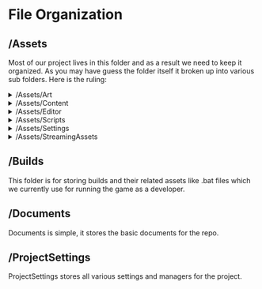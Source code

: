 # File Organization

## /Assets

Most of our project lives in this folder and as a result we need to keep it organized. As you may have guess the folder itself it broken up into various sub folders. Here is the ruling:

<details>

<summary>/Assets/Art</summary>

Art assets are _**"external"**_ assets, meaning they are created via an external source (outside of Unity). EX. pngs, oggs, mp4s, fbxs, etc.. Although some assets will not saved in this folder (materials, shaders, etc.) because those assets are exclusive to Unity and were not created externally (see the "Content" folder below).

Due to the nature of our project being open-source and having a community of contributors with various skills, we have segregated the Art folder by asset type, using the following sub-folders:

* **/Animations:** 3D animation files for our 3D models.
* **/Fonts:** font files.
* **/Graphics:** 2D images used mostly for UI.
* **/Models:** 3D models.
* **/Sound:** audio files.
* **/Textures:** 2D images and animations used as textures on 3D models in-game.

This helps reduce clutter in individual folders and also some assets are used in combination with multiple other assets in various ways.

Next we sort the art assets by [Object Type](object-type.md). This applies for all of the above folders except Graphics and Fonts because those are mostly for UI.

Most files in the Art folder are documented in the Art Asset Contributor list currently saved on our Google Drive.

</details>

<details>

<summary>/Assets/Content</summary>

**Content assets are '**_**internal**_**' assets**, meaning they are created within Unity itself. EX. shaders, materials, prefabs, etc..

Unlike art assets, content assets, are **NOT** sorted by asset type, but rather their broad usage.&#x20;

* **/Addressables:** asset data files.
* **/Data:** Holds all the **Scriptable Objects** and data files that are used by scripts.
* **/Resources:** you will see a Resources folder here in the Content folder and maybe a few floating around other places in the project. This is used to house files that specifically require to be held in a folder called resources. I think this only effects 'object type' content assets. I think it had something to do with network IDs or the tilemap or both (Broodje would know).
* **/Scenes:** unity scene files for menus, maps, and such.
* **/Systems:** technical content relating to game systems like, substances, UI, controls, etc.
* **/WorldObjects:** all the prefabs and related content that make up our interactable in-game objects. This folder is sorted by [Object Type](object-type.md)!

</details>

<details>

<summary>/Assets/Editor</summary>

_<mark style="color:orange;">**Editor assets do not go to built executables!**</mark>_

**Editor assets are files exclusive to Unity editors**. EX. the tilemap editor, or atmospherics editor.

</details>

<details>

<summary>/Assets/Scripts</summary>

**Scripts are code files that make up our codebase.** This includes things such as UI code, networking code, camera & FOV code, game systems, etc.

They are separated by two main folders, SS3D and External:

* **/SS3D** holds all the scripts made by us, it is our codebase.&#x20;
* **/External** is where we put all the tools and frameworks we use, and that are not created by us.

</details>

<details>

<summary>/Assets/Settings</summary>

Holds all the **Scriptable Settings** assets, which are global settings that can be custom created.

</details>

<details>

<summary>/Assets/StreamingAssets</summary>

This is for file saved by the game, like map saves.

</details>

## /Builds

This folder is for storing builds and their related assets like .bat files which we currently use for running the game as a developer.

## /Documents

Documents is simple, it stores the basic documents for the repo.

## /ProjectSettings

ProjectSettings stores all various settings and managers for the project.
